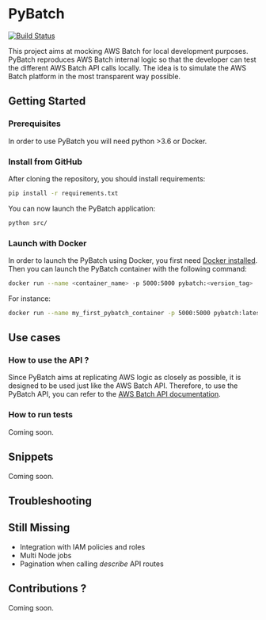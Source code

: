 # PyBatch
[![Build Status](https://travis-ci.com/RaphaelAslanian/PyBatch.svg?branch=develop)](https://travis-ci.com/RaphaelAslanian/PyBatch)

This project aims at mocking AWS Batch for local development purposes.
PyBatch reproduces AWS Batch internal logic so that the developer can test the different AWS Batch API calls locally.
The idea is to simulate the AWS Batch platform in the most transparent way possible.

## Getting Started

### Prerequisites

In order to use PyBatch you will need python >3.6 or Docker.

### Install from GitHub

After cloning the repository, you should install requirements:

```bash
pip install -r requirements.txt
```

You can now launch the PyBatch application:

```bash
python src/
```

### Launch with Docker

In order to launch the PyBatch using Docker, you first need [Docker installed](https://docs.docker.com/install/). 
Then you can launch the PyBatch container with the following command:

```bash
docker run --name <container_name> -p 5000:5000 pybatch:<version_tag>
```

For instance:

```bash
docker run --name my_first_pybatch_container -p 5000:5000 pybatch:latest
```

## Use cases

### How to use the API ? 

Since PyBatch aims at replicating AWS logic as closely as possible, it is designed to be used just like
the AWS Batch API. Therefore, to use the PyBatch API, you can refer to the [AWS Batch API documentation](https://docs.aws.amazon.com/batch/index.html#lang/en_us).

### How to run tests

Coming soon.

## Snippets

Coming soon.

## Troubleshooting

## Still Missing

- Integration with IAM policies and roles
- Multi Node jobs
- Pagination when calling _describe_ API routes

## Contributions ? 

Coming soon.
